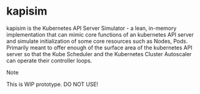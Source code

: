 # kapisim

kapisim is the Kubernetes API Server Simulator - a lean, in-memory implementation that can mimic core functions of an kubernetes API server and simulate initialization of some core resources such as Nodes, Pods. Primarily meant to offer enough of the surface area of the kubernetes API server so that the Kube Scheduler and the Kubernetes Cluster Autoscaler can operate their controller loops.

> [!NOTE]
> This is WIP prototype. DO NOT USE!
